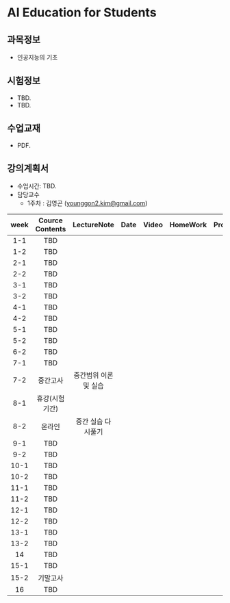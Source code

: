 # AI Education for Students

## 과목정보
- 인공지능의 기초
  
## 시험정보
- TBD.
- TBD.

## 수업교재
- PDF.

## 강의계획서
- 수업시간: TBD. 
- 담당교수
  - 1주차 : 김영곤 (younggon2.kim@gmail.com)

| week | Cource Contents | LectureNote | Date | Video | HomeWork | Prof. |
|:---:|:---:|:---:|:---:|:---:|:---:|:---:|
| 1-1 | TBD |  | |  |  |
| 1-2 | TBD |  | |  |  |
| 2-1 | TBD |  | |  |  |
| 2-2 | TBD |  | |  |  |
| 3-1 | TBD |  | |  |  |
| 3-2 | TBD |  | |  |  |
| 4-1 | TBD |  | |  |  |
| 4-2 | TBD |  | |  |  |
| 5-1 | TBD |  | |  |  |
| 5-2 | TBD |  | |  |  |
| 6-2 | TBD |  | |  |  |
| 7-1 | TBD |  | |  |  |
| 7-2 | 중간고사 | 중간범위 이론 및 실습 | | | |  |
| 8-1 | 휴강(시험기간) | | | | |  |
| 8-2 | 온라인 | 중간 실습 다시풀기 | |  |  |  |
| 9-1 | TBD |  | |  |  |
| 9-2 | TBD |  | |  |  |
| 10-1 | TBD |  | |  |  |
| 10-2 | TBD |  | |  |  |
| 11-1 | TBD |  | |  |  |
| 11-2 | TBD |  | |  |  |
| 12-1 | TBD |  | |  |  |
| 12-2 | TBD |  | |  |  |
| 13-1 | TBD |  | |  |  |
| 13-2 | TBD | | | | |  |
| 14 | TBD | |  |  | |  |
| 15-1 | TBD | |  |  | |  |
| 15-2 | 기말고사 | | |  | |  |
| 16 | TBD |  | |  |  |


